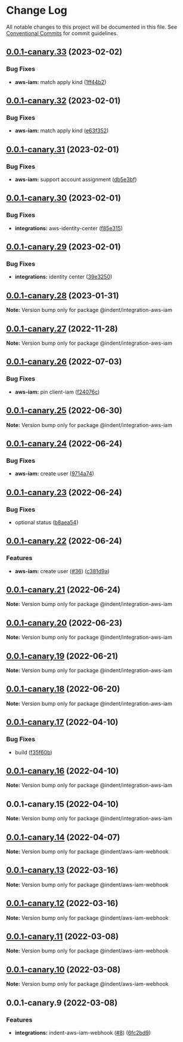 # Change Log

All notable changes to this project will be documented in this file.
See [Conventional Commits](https://conventionalcommits.org) for commit guidelines.

## [0.0.1-canary.33](https://github.com/indentapis/integrations/compare/@indent/integration-aws-iam@0.0.1-canary.32...@indent/integration-aws-iam@0.0.1-canary.33) (2023-02-02)


### Bug Fixes

* **aws-iam:** match apply kind ([1ff44b2](https://github.com/indentapis/integrations/commit/1ff44b2e35c92c765afa500deea226778b43572d))





## [0.0.1-canary.32](https://github.com/indentapis/integrations/compare/@indent/integration-aws-iam@0.0.1-canary.31...@indent/integration-aws-iam@0.0.1-canary.32) (2023-02-01)


### Bug Fixes

* **aws-iam:** match apply kind ([e63f352](https://github.com/indentapis/integrations/commit/e63f352358b96ee7385d25430fc72025cfdd2133))





## [0.0.1-canary.31](https://github.com/indentapis/integrations/compare/@indent/integration-aws-iam@0.0.1-canary.30...@indent/integration-aws-iam@0.0.1-canary.31) (2023-02-01)


### Bug Fixes

* **aws-iam:** support account assignment ([db5e3bf](https://github.com/indentapis/integrations/commit/db5e3bffda84aec8baedf0e97faebcd4dd6be6fb))





## [0.0.1-canary.30](https://github.com/indentapis/integrations/compare/@indent/integration-aws-iam@0.0.1-canary.29...@indent/integration-aws-iam@0.0.1-canary.30) (2023-02-01)


### Bug Fixes

* **integrations:** aws-identity-center ([f85e315](https://github.com/indentapis/integrations/commit/f85e315d7a8fd2efbede1d3260f4a738afdd5cb7))





## [0.0.1-canary.29](https://github.com/indentapis/integrations/compare/@indent/integration-aws-iam@0.0.1-canary.28...@indent/integration-aws-iam@0.0.1-canary.29) (2023-02-01)


### Bug Fixes

* **integrations:** identity center ([39e3250](https://github.com/indentapis/integrations/commit/39e3250f0a373dbe9782db9b1be995e8a2547e6d))





## [0.0.1-canary.28](https://github.com/indentapis/integrations/compare/@indent/integration-aws-iam@0.0.1-canary.27...@indent/integration-aws-iam@0.0.1-canary.28) (2023-01-31)

**Note:** Version bump only for package @indent/integration-aws-iam





## [0.0.1-canary.27](https://github.com/indentapis/integrations/compare/@indent/integration-aws-iam@0.0.1-canary.26...@indent/integration-aws-iam@0.0.1-canary.27) (2022-11-28)

**Note:** Version bump only for package @indent/integration-aws-iam





## [0.0.1-canary.26](https://github.com/indentapis/integrations/compare/@indent/integration-aws-iam@0.0.1-canary.25...@indent/integration-aws-iam@0.0.1-canary.26) (2022-07-03)


### Bug Fixes

* **aws-iam:** pin client-iam ([f24076c](https://github.com/indentapis/integrations/commit/f24076cb54feeaa0f2c74c8764eac88b16b20ec4))





## [0.0.1-canary.25](https://github.com/indentapis/integrations/compare/@indent/integration-aws-iam@0.0.1-canary.24...@indent/integration-aws-iam@0.0.1-canary.25) (2022-06-30)

**Note:** Version bump only for package @indent/integration-aws-iam





## [0.0.1-canary.24](https://github.com/indentapis/integrations/compare/@indent/integration-aws-iam@0.0.1-canary.23...@indent/integration-aws-iam@0.0.1-canary.24) (2022-06-24)


### Bug Fixes

* **aws-iam:** create user ([9714a74](https://github.com/indentapis/integrations/commit/9714a74d3fb0f5acf19de2a364e60d7572fd7e12))





## [0.0.1-canary.23](https://github.com/indentapis/integrations/compare/@indent/integration-aws-iam@0.0.1-canary.22...@indent/integration-aws-iam@0.0.1-canary.23) (2022-06-24)


### Bug Fixes

* optional status ([b8aea54](https://github.com/indentapis/integrations/commit/b8aea54147dca9620d0d96cc4da3a1c1de1879c7))





## [0.0.1-canary.22](https://github.com/indentapis/integrations/compare/@indent/integration-aws-iam@0.0.1-canary.21...@indent/integration-aws-iam@0.0.1-canary.22) (2022-06-24)


### Features

* **aws-iam:** create user ([#36](https://github.com/indentapis/integrations/issues/36)) ([c381d9a](https://github.com/indentapis/integrations/commit/c381d9a166f4af7df1844be54385c1f66119ee69))





## [0.0.1-canary.21](https://github.com/indentapis/integrations/compare/@indent/integration-aws-iam@0.0.1-canary.20...@indent/integration-aws-iam@0.0.1-canary.21) (2022-06-24)

**Note:** Version bump only for package @indent/integration-aws-iam





## [0.0.1-canary.20](https://github.com/indentapis/integrations/compare/@indent/integration-aws-iam@0.0.1-canary.19...@indent/integration-aws-iam@0.0.1-canary.20) (2022-06-23)

**Note:** Version bump only for package @indent/integration-aws-iam





## [0.0.1-canary.19](https://github.com/indentapis/integrations/compare/@indent/integration-aws-iam@0.0.1-canary.18...@indent/integration-aws-iam@0.0.1-canary.19) (2022-06-21)

**Note:** Version bump only for package @indent/integration-aws-iam





## [0.0.1-canary.18](https://github.com/indentapis/integrations/compare/@indent/integration-aws-iam@0.0.1-canary.17...@indent/integration-aws-iam@0.0.1-canary.18) (2022-06-20)

**Note:** Version bump only for package @indent/integration-aws-iam





## [0.0.1-canary.17](https://github.com/indentapis/integrations/compare/@indent/integration-aws-iam@0.0.1-canary.16...@indent/integration-aws-iam@0.0.1-canary.17) (2022-04-10)


### Bug Fixes

* build ([f35f60b](https://github.com/indentapis/integrations/commit/f35f60be6050a9f50ae5617be3583c6454e0d5d9))





## [0.0.1-canary.16](https://github.com/indentapis/integrations/compare/@indent/integration-aws-iam@0.0.1-canary.15...@indent/integration-aws-iam@0.0.1-canary.16) (2022-04-10)

**Note:** Version bump only for package @indent/integration-aws-iam





## 0.0.1-canary.15 (2022-04-10)

**Note:** Version bump only for package @indent/integration-aws-iam





## [0.0.1-canary.14](https://github.com/indentapis/integrations/compare/@indent/aws-iam-webhook@0.0.1-canary.13...@indent/aws-iam-webhook@0.0.1-canary.14) (2022-04-07)

**Note:** Version bump only for package @indent/aws-iam-webhook





## [0.0.1-canary.13](https://github.com/indentapis/integrations/compare/@indent/aws-iam-webhook@0.0.1-canary.12...@indent/aws-iam-webhook@0.0.1-canary.13) (2022-03-16)

**Note:** Version bump only for package @indent/aws-iam-webhook





## [0.0.1-canary.12](https://github.com/indentapis/integrations/compare/@indent/aws-iam-webhook@0.0.1-canary.11...@indent/aws-iam-webhook@0.0.1-canary.12) (2022-03-16)

**Note:** Version bump only for package @indent/aws-iam-webhook





## [0.0.1-canary.11](https://github.com/indentapis/integrations/compare/@indent/aws-iam-webhook@0.0.1-canary.10...@indent/aws-iam-webhook@0.0.1-canary.11) (2022-03-08)

**Note:** Version bump only for package @indent/aws-iam-webhook





## [0.0.1-canary.10](https://github.com/indentapis/integrations/compare/@indent/aws-iam-webhook@0.0.1-canary.9...@indent/aws-iam-webhook@0.0.1-canary.10) (2022-03-08)

**Note:** Version bump only for package @indent/aws-iam-webhook





## 0.0.1-canary.9 (2022-03-08)


### Features

* **integrations:** indent-aws-iam-webhook ([#8](https://github.com/indentapis/integrations/issues/8)) ([6fc2bd9](https://github.com/indentapis/integrations/commit/6fc2bd99b876bbbfe7cbd4610ada7807309e46e7))
